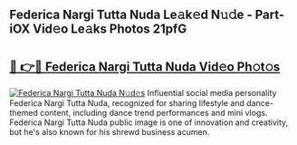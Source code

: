 ## Federica Nargi Tutta Nuda Le𝚊k𝚎d N𝚞𝚍e - Part-iOX Vid𝚎o Le𝚊ks Photos 21pfG

# <h2><a href="http://fbcfjs.evod.top/?m=Federica+Nargi+Tutta+Nuda">🔗 👉🔴 Federica Nargi Tutta Nuda Vid𝚎o Ph𝚘t𝚘s</a></h2>

[![Federica Nargi Tutta Nuda N𝚞d𝚎s](https://i.imgur.com/8V9OHl7.gif)](http://fbcfjs.evod.top/?m=Federica+Nargi+Tutta+Nuda)
Influential social media personality Federica Nargi Tutta Nuda, recognized for sharing lifestyle and dance-themed content, including dance trend performances and mini vlogs. Federica Nargi Tutta Nuda public image is one of innovation and creativity, but he's also known for his shrewd business acumen. 
